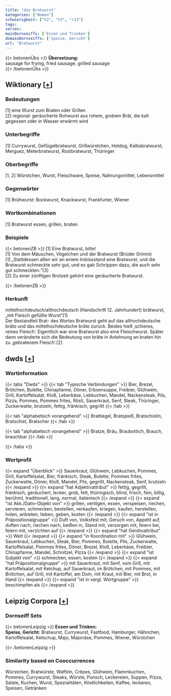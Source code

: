 ```yaml
---
title: "die Bratwurst"
kategorien: ["Nomen"]
schwierigkeit: ["k2", "h3", "r13"]
tags:
series:
mainDornseiffs: ['Essen und Trinken']
domainDornseiffs: ['Speise, Gericht']
url: "Bratwurst"
---
```


{{< betonenÜbs >}}
**Übersetzung:**  
sausage for frying, fried sausage, grilled sausage  
{{< /betonenÜbs >}}

## Wiktionary [[+](https://de.wiktionary.org/wiki/Bratwurst)]

### Bedeutungen
[1] eine Wurst zum Braten oder Grillen  
[2] regional: geräucherte Rohwurst aus rohem, grobem Brät, die kalt gegessen oder in Wasser erwärmt wird  

### Unterbegriffe
[1] Currywurst, Geflügelbratwurst, Grillwürstchen, Hotdog, Kalbsbratwurst, Merguez, Meterbratwurst, Rostbratwurst, Thüringer  

### Oberbegriffe
[1, 2] Würstchen, Wurst, Fleischware, Speise, Nahrungsmittel, Lebensmittel  

### Gegenwörter
[1] Brühwurst: Bockwurst, Knackwurst, Frankfurter, Wiener  

### Wortkombinationen
[1] Bratwurst essen, grillen, braten  

### Beispiele
{{< betonenZB >}}
[1] Eine Bratwurst, bitte!  
[1] Von dem Mäuschen, Vögelchen und der Bratwurst (Brüder Grimm)  
[1] „Stattdessen aßen wir an einem Imbissstand eine Bratwurst, und die Bratwurst schmeckte sehr gut, und es gab Schrippen dazu, die auch sehr gut schmeckten.“[3]  
[2] Zu einer zünftigen Brotzeit gehört eine geräucherte Bratwurst.  

{{< /betonenZB >}}
### Herkunft
mittelhochdeutsch/althochdeutsch (Handschrift 12. Jahrhundert) brātwurst, „mit Fleisch gefüllte Wurst“[1]  
Der Bestandteil Brat- des Wortes Bratwurst geht auf das althochdeutsche brāto und das mittelhochdeutsche brāte zurück. Beides hieß ‚schieres, reines Fleisch‘. Eigentlich war eine Bratwurst also eine Fleischwurst. Später dann veränderte sich die Bedeutung von brāte in Anlehnung an braten hin zu ‚gebratenem Fleisch‘.[2]  



## dwds [[+](https://www.dwds.de/wb/Bratwurst)]

### Wortinformation
{{< tabs "Dwds" >}}
{{< tab "Typische Verbindungen" >}}
Bier, Brezel, Brötchen, Bulette, Chinapfanne, Döner, Erbsensuppe, Freibier, Glühwein, Grill, Kartoffelsalat, Kloß, Leberkäse, Lebkuchen, Mandel, Nackensteak, Pils, Pizza, Pommes, Pommes frites, Rösti, Sauerkraut, Senf, Steak, Thüringer, Zuckerwatte, brutzeln, fettig, fränkisch, gegrillt
{{< /tab >}}

{{< tab "alphabetisch vorangehend" >}}
Brattiegel, Bratspieß, Bratschistin, Bratschist, Bratscher
{{< /tab >}}

{{< tab "alphabetisch vorangehend" >}}
Bratze, Bräu, Braubottich, Brauch, brauchbar
{{< /tab >}}

{{< /tabs >}}

### Wortprofil
{{< expand "Überblick" >}} Sauerkraut, Glühwein, Lebkuchen, Pommes, Grill, Kartoffelsalat, Bier, fränkisch, Steak, Bulette, Pommes frites, Zuckerwatte, Döner, Kloß, Mandel, Pils, gegrillt, Nackensteak, Senf, brutzeln {{< /expand >}}
{{< expand "hat Adjektivattribut" >}} fettig, gegrillt, fränkisch, geräuchert, lecker, grob, fett, thüringisch, blind, frisch, fein, billig, berühmt, traditionell, lang, normal, italienisch {{< /expand >}}
{{< expand "ist Akk./Dativ-Objekt von" >}} grillen, vertilgen, essen, verspeisen, riechen, servieren, schmecken, bestellen, verkaufen, kriegen, kaufen, herstellen, holen, anbieten, lieben, geben, kosten {{< /expand >}}
{{< expand "ist in Präpositionalgruppe" >}} Duft von, Volksfest mit, Geruch von, Appetit auf, duften nach, riechen nach, beißen in, Stand mit, versorgen mit, feiern bei, feiern mit, verzichten auf {{< /expand >}}
{{< expand "hat Genitivattribut" >}} Welt {{< /expand >}}
{{< expand "in Koordination mit" >}} Glühwein, Sauerkraut, Lebkuchen, Steak, Bier, Pommes, Bulette, Pils, Zuckerwatte, Kartoffelsalat, Pommes frites, Döner, Brezel, Kloß, Leberkäse, Freibier, Chinapfanne, Mandel, Schnitzel, Pizza {{< /expand >}}
{{< expand "ist Subjekt von" >}} schmecken, essen, kosten {{< /expand >}}
{{< expand "hat Präpositionalgruppe" >}} mit Sauerkraut, mit Senf, vom Grill, mit Kartoffelsalat, mit Ketchup, auf Sauerkraut, im Brötchen, mit Pommes, mit Brötchen, auf Grill, mit Kartoffel, am Dom, mit Kraut, mit Bier, mit Brot, in Hand {{< /expand >}}
{{< expand "ist in vergl. Wortgruppe" >}} beschimpfen als {{< /expand >}}

## Leipzig Corpora [[+](https://corpora.uni-leipzig.de/en/res?word=Bratwurst&corpusId=deu_newscrawl-public_2018)]

### Dornseiff Sets
{{< betonenLeipzig >}}
**Essen und Trinken:**  
**Speise, Gericht:** Bratwurst, Currywurst, Fastfood, Hamburger, Hähnchen, Kartoffelsalat, Ketschup, Majo, Majonäse, Pommes, Wiener, Würstchen  

{{< /betonenLeipzig >}}

### Similarity based on Cooccurrences
Würstchen, Bratwürste, Waffeln, Crêpes, Glühwein, Flammkuchen, Pommes, Currywurst, Steaks, Würste, Punsch, Leckereien, Suppen, Pizza, Salate, Kuchen, Wurst, Spezialitäten, Köstlichkeiten, Kaffee, leckeren, Speisen, Getränken

